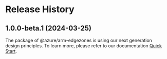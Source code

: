 # Release History
    
## 1.0.0-beta.1 (2024-03-25)

The package of @azure/arm-edgezones is using our next generation design principles. To learn more, please refer to our documentation [Quick Start](https://aka.ms/js-track2-quickstart).
